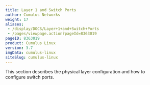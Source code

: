```yaml
---
title: Layer 1 and Switch Ports
author: Cumulus Networks
weight: 17
aliases:
 - /display/DOCS/Layer+1+and+Switch+Ports
 - /pages/viewpage.action?pageId=8363019
pageID: 8363019
product: Cumulus Linux
version: 3.7
imgData: cumulus-linux
siteSlug: cumulus-linux
---
```


This section describes the physical layer configuration and how to configure switch ports.
